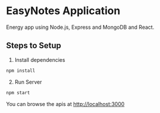 # EasyNotes Application

Energy app using Node.js, Express and MongoDB and React.

## Steps to Setup

1. Install dependencies

```bash
npm install
```

2. Run Server

```bash
npm start
```

You can browse the apis at <http://localhost:3000>
